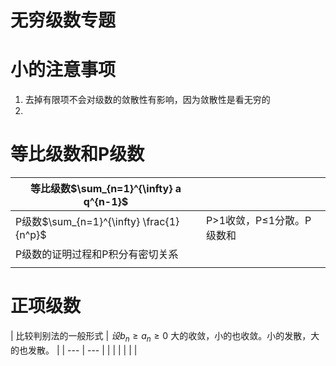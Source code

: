 # 无穷级数专题

# 小的注意事项

1. 去掉有限项不会对级数的敛散性有影响，因为敛散性是看无穷的
2. 

# 等比级数和P级数

| 等比级数$\sum_{n=1}^{\infty} a q^{n-1}$ |  |
| --- | --- |
| P级数$\sum_{n=1}^{\infty} \frac{1}{n^p}$ | P>1收敛，P≤1分散。P级数和
P级数的证明过程和P积分有密切关系 |
|  |  |

# 正项级数

| 比较判别法的一般形式 | $设b_{n} ≥ a_{n}≥0$
大的收敛，小的也收敛。小的发散，大的也发散。 |
| --- | --- |
|  |  |
|  |  |